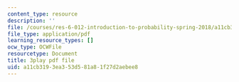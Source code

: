 ```yaml
---
content_type: resource
description: ''
file: /courses/res-6-012-introduction-to-probability-spring-2018/a11cb3193ea353d581a81f27d2aebee8_QXKgTPR_8wk.pdf
file_type: application/pdf
learning_resource_types: []
ocw_type: OCWFile
resourcetype: Document
title: 3play pdf file
uid: a11cb319-3ea3-53d5-81a8-1f27d2aebee8
---
```

